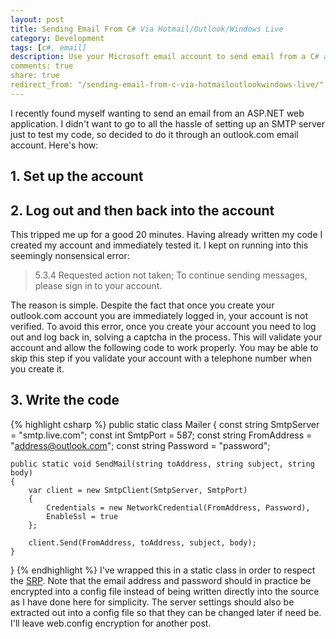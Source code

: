 ```yaml
---
layout: post
title: Sending Email From C# Via Hotmail/Outlook/Windows Live
category: Development
tags: [c#, email]
description: Use your Microsoft email account to send email from a C# application.
comments: true
share: true
redirect_from: "/sending-email-from-c-via-hotmailoutlookwindows-live/"
---
```

I recently found myself wanting to send an email from an ASP.NET web application. I didn't want to go to all the hassle of setting up an SMTP server just to test my code, so decided to do it through an outlook.com email account. Here's how:

## 1. Set up the account

## 2. Log out and then back into the account

This tripped me up for a good 20 minutes. Having already written my code I created my account and immediately tested it. I kept on running into this seemingly nonsensical error:

<blockquote>5.3.4 Requested action not taken; To continue sending messages, please sign in to your account.
</blockquote>
<a id="more"></a><a id="more-32"></a>
The reason is simple. Despite the fact that once you create your outlook.com account you are immediately logged in, your account is not verified. To avoid this error, once you create your account you need to log out and log back in, solving a captcha in the process. This will validate your account and allow the following code to work properly. You may be able to skip this step if you validate your account with a telephone number when you create it.

## 3. Write the code

{% highlight csharp %}
public static class Mailer
{
    const string SmtpServer = "smtp.live.com";
    const int SmtpPort = 587;
    const string FromAddress = "address@outlook.com";
    const string Password = "password";

    public static void SendMail(string toAddress, string subject, string body)
    {
        var client = new SmtpClient(SmtpServer, SmtpPort)
        {
            Credentials = new NetworkCredential(FromAddress, Password),
            EnableSsl = true
        };

        client.Send(FromAddress, toAddress, subject, body);
    }
}
{% endhighlight %}
I've wrapped this in a static class in order to respect the [SRP](http://en.wikipedia.org/wiki/Single_responsibility_principle). Note that the email address and password should in practice be encrypted into a config file instead of being written directly into the source as I have done here for simplicity. The server settings should also be extracted out into a config file so that they can be changed later if need be. I'll leave web.config encryption for another post.

